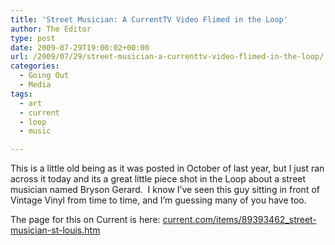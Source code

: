 ```yaml
---
title: 'Street Musician: A CurrentTV Video Flimed in the Loop'
author: The Editor
type: post
date: 2009-07-29T19:00:02+00:00
url: /2009/07/29/street-musician-a-currenttv-video-flimed-in-the-loop/
categories:
  - Going Out
  - Media
tags:
  - art
  - current
  - loop
  - music

---
```

This is a little old being as it was posted in October of last year, but I just ran across it today and its a great little piece shot in the Loop about a street musician named Bryson Gerard.  I know I&#8217;ve seen this guy sitting in front of Vintage Vinyl from time to time, and I&#8217;m guessing many of you have too.



The page for this on Current is here: [current.com/items/89393462_street-musician-st-louis.htm][1]

 [1]: http://current.com/items/89393462_street-musician-st-louis.htm